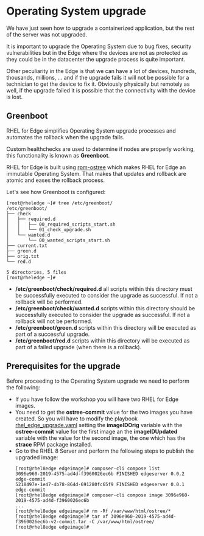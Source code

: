 # Operating System upgrade

We have just seen how to upgrade a containerized application, but the rest of the server was not upgraded.

It is important to upgrade the Operating System due to bug fixes, security vulnerabilities but in the Edge where the devices are not as protected as they could be in the datacenter the upgrade process is quite important.

Other peculiarity in the Edge is that we can have a lot of devices, hundreds, thousands, millions, ... and if the upgrade fails it will not be possible for a technician to get the device to fix it. Obviously physically but remotely as well, if the upgrade failed it is possible that the connectivity with the device is lost.

## Greenboot

RHEL for Edge simplifies Operating System upgrade processes and automates the rollback when the upgrade fails.

Custom healthchecks are used to determine if nodes are properly working, this functionality is known as **Greenboot**.

RHEL for Edge is built using [rpm-ostree](https://coreos.github.io/rpm-ostree/) which makes RHEL for Edge an immutable Operating System. That makes that updates and rollback are atomic and eases the rollback process.

Let's see how Greenboot is configured:

```console
[root@rheledge ~]# tree /etc/greenboot/
/etc/greenboot/
├── check
│   ├── required.d
│   │   ├── 00_required_scripts_start.sh
│   │   └── 01_check_upgrade.sh
│   └── wanted.d
│       └── 00_wanted_scripts_start.sh
├── current.txt
├── green.d
├── orig.txt
└── red.d

5 directories, 5 files
[root@rheledge ~]# 
```

* **/etc/greenboot/check/required.d** all scripts within this directory must be successfully executed to consider the upgrade as successful. If not a rollback will be performed.
* **/etc/greenboot/check/wanted.d** scripts within this directory should be successfully executed to consider the upgrade as successful. If not a rollback will not be performed.
* **/etc/greenboot/green.d** scripts within this directory will be executed as part of a successful upgrade.
* **/etc/greenboot/red.d** scripts within this directory will be executed as part of a failed upgrade (when there is a rollback).

## Prerequisites for the upgrade

Before proceeding to the Operating System upgrade we need to perform the following:

* If you have follow the workshop you will have two RHEL for Edge images.
* You need to get the **ostree-commit** value for the two images you have created. So you will have to modify the playbook [rhel_edge_upgrade.yaml](ansible/rhel_edge_upgrade.yaml) setting the **imageIDOrig** variable with the **ostree-commit** value for the first image an the **imageIDUpdated** variable with the value for the second image, the one which has the **strace** RPM package installed.
* Go to the RHEL 8 Server and perform the following steps to publish the upgraded image:
  ```console
  [root@rhel8edge edgeimage]# composer-cli compose list
  3096e960-2019-4575-ad4d-f3960026ec6b FINISHED edgeserver 0.0.2 edge-commit
  5218497e-1e47-4b78-864d-691280fc65f9 FINISHED edgeserver 0.0.1 edge-commit
  [root@rhel8edge edgeimage]# composer-cli compose image 3096e960-2019-4575-ad4d-f3960026ec6b
  ...
  [root@rhel8edge edgeimage]# rm -Rf /var/www/html/ostree/*
  [root@rhel8edge edgeimage]# tar xf 3096e960-2019-4575-ad4d-f3960026ec6b-v2-commit.tar -C /var/www/html/ostree/ 
  [root@rhel8edge edgeimage]# 
  ```